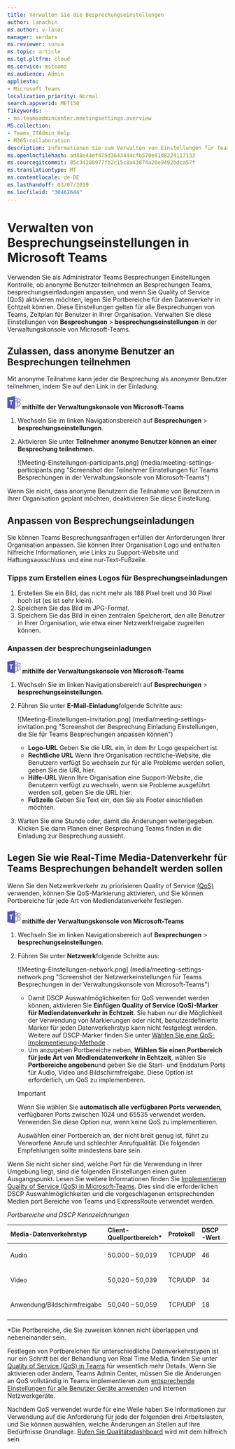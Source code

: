 ```yaml
---
title: Verwalten Sie die Besprechungseinstellungen
author: lanachin
ms.author: v-lanac
manager: serdars
ms.reviewer: sonua
ms.topic: article
ms.tgt.pltfrm: cloud
ms.service: msteams
ms.audience: Admin
appliesto:
- Microsoft Teams
localization_priority: Normal
search.appverid: MET150
f1keywords:
- ms.teamsadmincenter.meetingsettings.overview
MS.collection:
- Teams_ITAdmin_Help
- M365-collaboration
description: Informationen Sie zum Verwalten von Einstellungen für Teams Besprechungen, die Benutzer in Ihrer Organisation planen.
ms.openlocfilehash: ad48e44ef475d3643444cfb570e81d8224117133
ms.sourcegitcommit: 85c34280977fb2c15c8a43874a20e9492bdca57f
ms.translationtype: MT
ms.contentlocale: de-DE
ms.lasthandoff: 03/07/2019
ms.locfileid: "30462644"
---
```

# <a name="manage-meeting-settings-in-microsoft-teams"></a>Verwalten von Besprechungseinstellungen in Microsoft Teams

Verwenden Sie als Administrator Teams Besprechungen Einstellungen Kontrolle, ob anonyme Benutzer teilnehmen an Besprechungen Teams, besprechungseinladungen anpassen, und wenn Sie Quality of Service (QoS) aktivieren möchten, legen Sie Portbereiche für den Datenverkehr in Echtzeit können. Diese Einstellungen gelten für alle Besprechungen von Teams, Zeitplan für Benutzer in Ihrer Organisation. Verwalten Sie diese Einstellungen von **Besprechungen** > **besprechungseinstellungen** in der Verwaltungskonsole von Microsoft-Teams.

## <a name="allow-anonymous-users-to-join-meetings"></a>Zulassen, dass anonyme Benutzer an Besprechungen teilnehmen

Mit anonyme Teilnahme kann jeder die Besprechung als anonymer Benutzer teilnehmen, indem Sie auf den Link in der Einladung.

![Teams-Logo-30x30.png](media/teams-logo-30x30.png) **mithilfe der Verwaltungskonsole von Microsoft-Teams**

1. Wechseln Sie im linken Navigationsbereich auf **Besprechungen** > **besprechungseinstellungen**.
2. Aktivieren Sie unter **Teilnehmer** **anonyme Benutzer können an einer Besprechung teilnehmen**.

    ![Meeting-Einstellungen-participants.png] (media/meeting-settings-participants.png "Screenshot der Teilnehmer Einstellungen für Teams Besprechungen in der Verwaltungskonsole von Microsoft-Teams")

Wenn Sie nicht, dass anonyme Benutzern die Teilnahme von Benutzern in Ihrer Organisation geplant möchten, deaktivieren Sie diese Einstellung.

## <a name="customize-meeting-invitations"></a>Anpassen von Besprechungseinladungen

Sie können Teams Besprechungsanfragen erfüllen der Anforderungen Ihrer Organisation anpassen. Sie können Ihrer Organisation Logo und enthalten hilfreiche Informationen, wie Links zu Support-Website und Haftungsausschluss und eine nur-Text-Fußzeile.

### <a name="tips-for-creating-a-logo-for-meeting-invitations"></a>Tipps zum Erstellen eines Logos für Besprechungseinladungen  

1. Erstellen Sie ein Bild, das nicht mehr als 188 Pixel breit und 30 Pixel hoch ist (es ist sehr klein).
2. Speichern Sie das Bild im JPG-Format.
3. Speichern Sie das Bild in einen zentralen Speicherort, den alle Benutzer in Ihrer Organisation, wie etwa einer Netzwerkfreigabe zugreifen können.

### <a name="customize-your-meeting-invitations"></a>Anpassen der besprechungseinladungen

![Teams-Logo-30x30.png](media/teams-logo-30x30.png) **mithilfe der Verwaltungskonsole von Microsoft-Teams**

1. Wechseln Sie im linken Navigationsbereich auf **Besprechungen** > **besprechungseinstellungen**.
2. Führen Sie unter **E-Mail-Einladung**folgende Schritte aus:

    ![Meeting-Einstellungen-invitation.png] (media/meeting-settings-invitation.png "Screenshot der Besprechung Einladung Einstellungen, die Sie für Teams Besprechungen anpassen können")

    - **Logo-URL** Geben Sie die URL ein, in dem Ihr Logo gespeichert ist.
    - **Rechtliche URL** Wenn Ihre Organisation rechtliche-Website, die Benutzern verfügt So wechseln zur für alle Probleme werden sollen, geben Sie die URL hier.
    - **Hilfe-URL** Wenn Ihre Organisation eine Support-Website, die Benutzern verfügt zu wechseln, wenn sie Probleme ausgeführt werden soll, geben Sie die URL hier.
    - **Fußzeile** Geben Sie Text ein, den Sie als Footer einschließen möchten.
3. Warten Sie eine Stunde oder, damit die Änderungen weitergegeben. Klicken Sie dann Planen einer Besprechung Teams finden in die Einladung zur Besprechung aussieht.  

## <a name="set-how-you-want-to-handle-real-time-media-traffic-for-teams-meetings"></a>Legen Sie wie Real-Time Media-Datenverkehr für Teams Besprechungen behandelt werden sollen

<a name="bknetwork"> </a>

Wenn Sie den Netzwerkverkehr zu priorisieren Quality of Service [(QoS)](qos-in-teams.md) verwenden, können Sie QoS-Markierung aktivieren, und Sie können Portbereiche für jede Art von Mediendatenverkehr festlegen.

 ![Teams-Logo-30x30.png](media/teams-logo-30x30.png) **mithilfe der Verwaltungskonsole von Microsoft-Teams**

1. Wechseln Sie im linken Navigationsbereich auf **Besprechungen** > **besprechungseinstellungen**.
2. Führen Sie unter **Netzwerk**folgende Schritte aus:

    ![Meeting-Einstellungen-network.png] (media/meeting-settings-network.png "Screenshot der Netzwerkeinstellungen für Teams Besprechungen in der Verwaltungskonsole von Microsoft-Teams")

    - Damit DSCP Auswahlmöglichkeiten für QoS verwendet werden können, aktivieren Sie **Einfügen Quality of Service (QoS)-Marker für Mediendatenverkehr in Echtzeit**. Sie haben nur die Möglichkeit der Verwendung von Markierungen oder nicht, benutzerdefinierte Marker für jeden Datenverkehrstyp kann nicht festgelegt werden. Weitere auf DSCP-Marker finden Sie unter [Wählen Sie eine QoS-Implementierung-Methode](QoS-in-Teams.md#select-a-qos-implementation-method) .
    - Um anzugeben Portbereiche neben, **Wählen Sie einen Portbereich für jede Art von Mediendatenverkehr in Echtzeit**, wählen Sie **Portbereiche angeben**und geben Sie die Start- und Enddatum Ports für Audio, Video und Bildschirmfreigabe. Diese Option ist erforderlich, um QoS zu implementieren.
    > [!IMPORTANT]
    > Wenn Sie wählen Sie **automatisch alle verfügbaren Ports verwenden**, verfügbaren Ports zwischen 1024 und 65535 verwendet werden. Verwenden Sie diese Option nur, wenn keine QoS zu implementieren.
    >
    > Auswählen einer Portbereich an, der nicht breit genug ist, führt zu Verworfene Anrufe und schlechter Anrufqualität. Die folgenden Empfehlungen sollte mindestens bare sein.

 Wenn Sie nicht sicher sind, welche Port für die Verwendung in Ihrer Umgebung liegt, sind die folgenden Einstellungen einen guten Ausgangspunkt. Lesen Sie weitere Informationen finden Sie [Implementieren Quality of Service (QoS) in Microsoft-Teams](QoS-in-Teams.md). Dies sind die erforderlichen DSCP Auswahlmöglichkeiten und die vorgeschlagenen entsprechenden Medien port Bereiche von Teams und ExpressRoute verwendet werden.

_Portbereiche und DSCP Kennzeichnungen_

Media-Datenverkehrstyp| Client-Quellportbereich\* |Protokoll|DSCP-Wert|DSCP-Klasse|
|:---             |:---                         |:---    |:---      |:---      |
|Audio            | 50.000 – 50,019               |TCP/UDP |46        |Expedited Forwarding (EF)|
|Video            | 50,020 – 50,039               |TCP/UDP |34        |Assured Forwarding (AF41)|
|Anwendung/Bildschirmfreigabe| 50,040 – 50,059      |TCP/UDP |18        |Assured Forwarding (AF21)|
| | | | |

\*Die Portbereiche, die Sie zuweisen können nicht überlappen und nebeneinander sein.

Festlegen von Portbereichen für unterschiedliche Datenverkehrstypen ist nur ein Schritt bei der Behandlung von Real Time Media, finden Sie unter [Quality of Service (QoS) in Teams](qos-in-teams.md) für wesentlich mehr Details. Wenn Sie aktivieren oder ändern, Teams Admin Center, müssen Sie die Änderungen an QoS vollständig in Teams implementieren zum [entsprechende Einstellungen für alle Benutzer Geräte anwenden](QoS-in-Teams-clients.md) und internen Netzwerkgeräte.

Nachdem QoS verwendet wurde für eine Weile haben Sie Informationen zur Verwendung auf die Anforderung für jede der folgenden drei Arbeitslasten, und Sie können auswählen, welche Änderungen an Stellen auf Ihre Bedürfnisse Grundlage. [Rufen Sie Qualitätsdashboard](turning-on-and-using-call-quality-dashboard.md) wird mit dem hilfreich sein.
